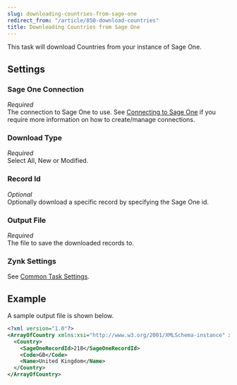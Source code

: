 ```yaml
---
slug: downloading-countries-from-sage-one
redirect_from: "/article/850-download-countries"
title: Downloading Countries from Sage One
---
```

This task will download Countries from your instance of Sage One.

## Settings
### Sage One Connection
_Required_  
The connection to Sage One to use. See [Connecting to Sage One](connecting-to-sage-one) if you require more information on how to create/manage connections.

### Download Type
_Required_  
Select All, New or Modified.

### Record Id
_Optional_  
Optionally download a specific record by specifying the Sage One id.

### Output File
_Required_  
The file to save the downloaded records to.

### Zynk Settings
See [Common Task Settings](common-task-settings).

## Example
A sample output file is shown below.
```xml
<?xml version="1.0"?>
<ArrayOfCountry xmlns:xsi="http://www.w3.org/2001/XMLSchema-instance" xmlns:xsd="http://www.w3.org/2001/XMLSchema">
  <Country>
    <SageOneRecordId>218</SageOneRecordId>
    <Code>GB</Code>
    <Name>United Kingdom</Name>
  </Country>
</ArrayOfCountry>
```